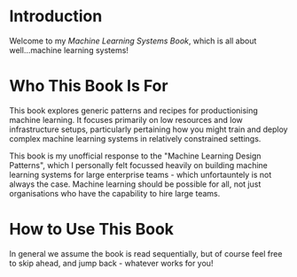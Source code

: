 # Introduction

Welcome to my _Machine Learning Systems Book_, which is all about well...machine learning systems!

# Who This Book Is For

This book explores generic patterns and recipes for productionising machine learning. It focuses primarily on low resources and low infrastructure setups, particularly pertaining how you might train and deploy complex machine learning systems in relatively constrained settings.

This book is my unofficial response to the "Machine Learning Design Patterns", which I personally felt focussed heavily on building machine learning systems for large enterprise teams - which unfortauntely is not always the case. Machine learning should be possible for all, not just organisations who have the capability to hire large teams. 

# How to Use This Book

In general we assume the book is read sequentially, but of course feel free to skip ahead, and jump back - whatever works for you!
